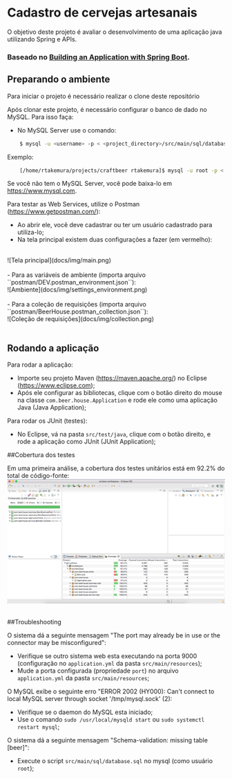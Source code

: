 # Cadastro de cervejas artesanais

O objetivo deste projeto é avaliar o desenvolvimento de uma aplicação java utilizando Spring e APIs.

### Baseado no [Building an Application with Spring Boot](https://spring.io/guides/gs/spring-boot/).


## Preparando o ambiente

Para iniciar o projeto é necessário realizar o clone deste repositório

Após clonar este projeto, é necessário configurar o banco de dado no MySQL. Para isso faça:

- No MySQL Server use o comando:

```bash
    $ mysql -u <username> -p < <project_directory>/src/main/sql/database.sql
```

Exemplo:

```bash
    [/home/rtakemura/projects/craftbeer rtakemura]$ mysql -u root -p < ./src/main/sql/database.sql
```

Se você não tem o MySQL Server, você pode baixa-lo em https://www.mysql.com.

Para testar as Web Services, utilize o Postman (https://www.getpostman.com/):

- Ao abrir ele, você deve cadastrar ou ter um usuário cadastrado para utiliza-lo;
- Na tela principal existem duas configurações a fazer (em vermelho):
<br/>
![Tela principal](docs/img/main.png)
<br/><br/>
- Para as variáveis de ambiente (importa arquivo ``postman/DEV.postman_environment.json``):
<br/>
![Ambiente](docs/img/settings_environment.png)
<br/><br/>
- Para a coleção de requisições (importa arquivo ``postman/BeerHouse.postman_collection.json``):
<br/>
![Coleção de requisições](docs/img/collection.png)
<br/><br/>

## Rodando a aplicação

Para rodar a aplicação:

- Importe seu projeto Maven (https://maven.apache.org/) no Eclipse (https://www.eclipse.com);
- Após ele configurar as bibliotecas, clique com o botão direito do mouse na classe ``com.beer.house.Application`` e rode ele como uma aplicação Java (Java Application);

Para rodar os JUnit (testes):

- No Eclipse, vá na pasta ``src/test/java``, clique com o botão direito, e rode a aplicação como JUnit (JUnit Application);

##Cobertura dos testes

Em uma primeira análise, a cobertura dos testes unitários está em 92.2% do total de código-fonte:
<br/>
![Cobertura dos testes unitários](docs/img/cobertura.png)
<br/><br/>

##Troubleshooting

O sistema dá a seguinte mensagem "The port may already be in use or the connector may be misconfigured":

- Verifique se outro sistema web esta executando na porta 9000 (configuração no ``application.yml`` da pasta ``src/main/resources``);
- Mude a porta configurada (propriedade ``port``) no arquivo ``application.yml`` da pasta ``src/main/resources``;

O MySQL exibe o seguinte erro "ERROR 2002 (HY000): Can't connect to local MySQL server through socket '/tmp/mysql.sock' (2):

- Verifique se o daemon do MySQL esta iniciado;
- Use o comando ``sudo /usr/local/mysqld start`` ou ``sudo systemctl restart mysql``;

O sistema dá a seguinte mensagem "Schema-validation: missing table [beer]":

- Execute o script ``src/main/sql/database.sql`` no mysql (como usuário ``root``);
